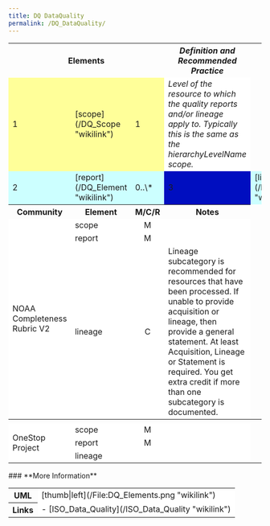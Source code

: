```yaml
---
title: DQ DataQuality
permalink: /DQ_DataQuality/
---
```


<table class="wikitable">
<tr>
<th colspan="3">
Elements

</th>
<th>
<i>Definition and Recommended Practice</i>

</th>
</tr>
<tr>
<td bgcolor="FFFF99">
1

</td>
<td bgcolor="FFFF99">
[scope](/DQ_Scope "wikilink")

</td>
<td bgcolor="FFFF99">
1

</td>
<td bgcolor="FFFFFF">
<i>Level of the resource to which the quality reports and/or lineage apply to. Typically this is the same as the hierarchyLevelName scope.</i>

</td>
</tr>
<tr>
<td bgcolor="CCFFFF">
2

</td>
<td bgcolor="CCFFFF">
[report](/DQ_Element "wikilink")

</td>
<td bgcolor="CCFFFF">
0..\*

</td>
<td bgcolor="FFFFFF>
<i>A statement of the quality of the resource specified by the scope.</i>

</td>
</tr>
<tr>
<td bgcolor="CCFFFF">
3

</td>
<td bgcolor="CCFFFF">
[lineage](/LI_Lineage "wikilink")

</td>
<td bgcolor="CCFFFF">
0..1

</td>
<td bgcolor="FFFFFF>
<i>Information on the history of the resource specified by the scope.</i>

</td>
</tr>
</table>
### Community Requirements

*M = Mandatory; C = Conditional; R = Recommended; blank cell = user discretion*

<table class="wikitable" border="1">
<tr>
<th>
Community

</th>
<th>
Element

</th>
<th>
M/C/R

</th>
<th>
Notes

</th>
</tr>
<tr bgcolor="FFFFFF" border="2">
<td rowspan="3">
NOAA Completeness Rubric V2

</td>
<td>
scope

</td>
<td align="center">
M

</td>
<td>
</td>
</tr>
<tr bgcolor="FFFFFF">
<td>
report

</td>
<td align="center">
M

</td>
<td>
</td>
</tr>
<tr bgcolor="FFFFFF">
<td>
lineage

</td>
<td align="center">
C

</td>
<td>
Lineage subcategory is recommended for resources that have been processed. If unable to provide acquisition or lineage, then provide a general statement. At least Acquisition, Lineage or Statement is required. You get extra credit if more than one subcategory is documented.

</td>
</tr>
<tr>
<th colspan="6">
</th>
</tr>
<tr bgcolor="FFFFFF" border="2">
<td rowspan="3">
OneStop Project

</td>
<td>
scope

</td>
<td align="center">
M

</td>
<td>
</td>
</tr>
<tr bgcolor="FFFFFF">
<td>
report

</td>
<td align="center">
M

</td>
<td>
</td>
</tr>
<tr bgcolor="FFFFFF">
<td>
lineage

</td>
<td align="center">
</td>
<td>
</td>
</tr>
</table>
### **More Information**

<table class="wikitable">
<tr>
<th>
UML

</th>
<td bgcolor="FFFFFF">
[thumb|left](/File:DQ_Elements.png "wikilink")

</td>
</tr>
<tr>
<th>
Links

</th>
<td bgcolor="FFFFFF">
-   [ISO_Data_Quality](/ISO_Data_Quality "wikilink")

</td>
</tr>
</table>
